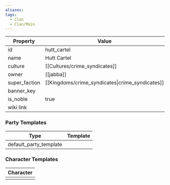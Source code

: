 ```yaml
---
aliases: 
tags:
  - Clan
  - Clan/Main
---
```


| Property      | Value                                           |
| ------------- | ----------------------------------------------- |
| id            | hutt_cartel                                     |
| name          | Hutt Cartel                                     |
| culture       | [[Cultures/crime_syndicates]]                   |
| owner         | [[jabba]]                                       |
| super_faction | [[Kingdoms/crime_syndicates\|crime_syndicates]] |
| banner_key    |                                                 |
| is_noble      | true                                            |
| wiki link     |                                                 |

### Party Templates
| Type                   | Template |
| ---------------------- | -------- |
| default_party_template |          |

### Character Templates
| Character |
| :-------: |
|           |